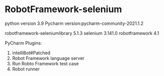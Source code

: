 # RobotFramework-selenium
python version 3.9
Pycharm version:pycharm-community-2021.1.2

robotframework-seleniumlibrary 5.1.3
selenium                       3.141.0
robotframework                 4.1


PyCharm Plugins:
1. intelliBot#Patched
2. Robot Framework language server
3. Run Robto Framework test case
4. Robot runner

